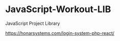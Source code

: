 # JavaScript-Workout-LIB
JavaScript Project Library   


https://honarsystems.com/login-system-php-react/

